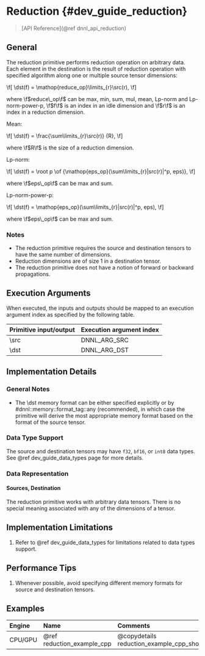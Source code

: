 Reduction {#dev_guide_reduction}
============================
>
> [API Reference](@ref dnnl_api_reduction)
>

## General

The reduction primitive performs reduction operation on arbitrary data. Each
element in the destination is the result of reduction operation with specified
algorithm along one or multiple source tensor dimensions:

\f[
    \dst(f) = \mathop{reduce\_op}\limits_{r}\src(r),
\f]

where \f$reduce\_op\f$ can be max, min, sum, mul, mean, Lp-norm and
Lp-norm-power-p, \f$f\f$ is an index in an idle dimension and \f$r\f$ is an
index in a reduction dimension.

Mean:

\f[
    \dst(f) = \frac{\sum\limits_{r}\src(r)} {R},
\f]

where \f$R\f$ is the size of a reduction dimension.

Lp-norm:

\f[
    \dst(f) = \root p \of {\mathop{eps\_op}(\sum\limits_{r}|src(r)|^p, eps)},
\f]

where \f$eps\_op\f$ can be max and sum.

Lp-norm-power-p:

\f[
    \dst(f) = \mathop{eps\_op}(\sum\limits_{r}|src(r)|^p, eps),
\f]

where \f$eps\_op\f$ can be max and sum.

### Notes
 * The reduction primitive requires the source and destination tensors to have
   the same number of dimensions.
 * Reduction dimensions are of size 1 in a destination tensor.
 * The reduction primitive does not have a notion of forward or backward
   propagations.

## Execution Arguments

When executed, the inputs and outputs should be mapped to an execution
argument index as specified by the following table.

| Primitive input/output | Execution argument index |
| ---                    | ---                      |
| \src                   | DNNL_ARG_SRC             |
| \dst                   | DNNL_ARG_DST             |

## Implementation Details

### General Notes
 * The \dst memory format can be either specified explicitly or by
   #dnnl::memory::format_tag::any (recommended), in which case the primitive
   will derive the most appropriate memory format based on the format of the
   source tensor.

### Data Type Support

The source and destination tensors may have `f32`, `bf16`, or `int8` data types.
See @ref dev_guide_data_types page for more details.

### Data Representation

#### Sources, Destination

The reduction primitive works with arbitrary data tensors. There is no special
meaning associated with any of the dimensions of a tensor.

## Implementation Limitations

1. Refer to @ref dev_guide_data_types for limitations related to data types
   support.

## Performance Tips

1. Whenever possible, avoid specifying different memory formats for source
   and destination tensors.

## Examples

| Engine  | Name                       | Comments
| :--     | :--                        | :--
| CPU/GPU | @ref reduction_example_cpp | @copydetails reduction_example_cpp_short
